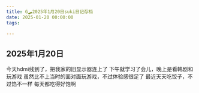 ```yaml
---
title: G🛹2025年1月20日suki日记存档
date: 2025-01-20 00:00:00
tags:

---
```


## 2025年1月20日

今天hdmi线到了，把我家的旧显示器连上了
下午就学习了会儿，晚上是看韩剧和玩游戏
虽然比不上当时的面对面玩游戏，不过体验感很足了
最近天天吃饺子，不过馅不一样
每天都吃得好饱啊
